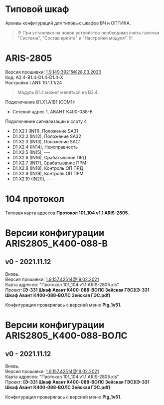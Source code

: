 Типовой шкаф
============

Архивы конфигураций для типовых шкафов ВЧ и ОПТИКА.

> !!! При установке на новое устройство необходимо снять галочки "Система", "Состав крейта" и "Настройки модуля". !!!


# ARIS-2805

Версия прошивки: 1.9.149.39215@28.03.2020  
Код: A2.4-B1.4-D1.4-D1.4-X  
Настройки LAN1: 10.1.1.1/24

> Модуль B1.4 может меняться на B3.4.

Подключение B1.X1.A1B1 (COM1):
- Сетевой адрес 1, АВАНТ К400-088-В

Подключение сигнализации к слоту 4
- D1.X2.1 (IN11), Положение SA31
- D1.X2.2 (IN12), Положение SA32
- D1.X2.3 (IN13), Положение SAC1
- D1.X2.4 (IN14), Неисправность
- D1.X2.5 (IN15), ---
- D1.X2.6 (IN16), Срабатывание ПРД
- D1.X2.7 (IN17), Срабатывание ПРМ
- D1.X2.8 (IN18), Контроль ОП ПРД
- D1.X2.9 (IN19), Контроль ОП ПРМ
- D1.X2.10 (IN20), ---


# 104 протокол

Типовая карта адресов **Протокол 101_104 v1.1 ARIS-2805**.  


# Версии конфигурации ARIS2805_K400-088-В

## v0 - 2021.11.12

Вновь.  
Версия прошивки: 1.9.157.42514@19.02.2021  
Карта адресов: "Протокол 101_104 v1.1 ARIS-2805.xls"  
Проект: **[Э-331 Шкаф Авант К400-088-ВОЛС Зейская ГЭС](Э-331 Шкаф Авант К400-088-ВОЛС Зейская ГЭС.pdf)**

Конфигурация проверялась с версией меню **PIg_1v51**.


# Версии конфигурации ARIS2805_K400-088-ВОЛС

## v0 - 2021.11.12

Вновь.  
Версия прошивки: 1.9.157.42514@19.02.2021  
Карта адресов: "Протокол 101_104 v1.1 ARIS-2805.xls"  
Проект: **[Э-331 Шкаф Авант К400-088-ВОЛС Зейская ГЭС](Э-331 Шкаф Авант К400-088-ВОЛС Зейская ГЭС.pdf)**

Конфигурация проверялась с версией меню **PIg_1v51**.


